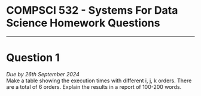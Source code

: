 # COMPSCI 532 - Systems For Data Science Homework Questions
---
# Question 1
_Due by 26th September 2024_  
Make a table showing the execution times with different i, j, k orders. There are a total of 6 orders.
Explain the results in a report of 100-200 words.
